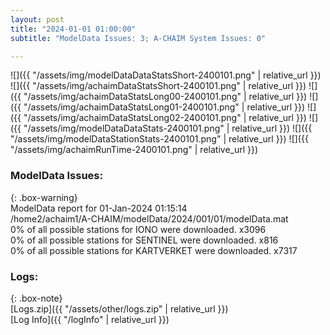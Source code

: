 ```yaml
---
layout: post
title: "2024-01-01 01:00:00"
subtitle: "ModelData Issues: 3; A-CHAIM System Issues: 0"

---
```


![]({{ "/assets/img/modelDataDataStatsShort-2400101.png" | relative_url }})
![]({{ "/assets/img/achaimDataStatsShort-2400101.png" | relative_url }})
![]({{ "/assets/img/achaimDataStatsLong00-2400101.png" | relative_url }})
![]({{ "/assets/img/achaimDataStatsLong01-2400101.png" | relative_url }})
![]({{ "/assets/img/achaimDataStatsLong02-2400101.png" | relative_url }})
![]({{ "/assets/img/modelDataDataStats-2400101.png" | relative_url }})
![]({{ "/assets/img/modelDataStationStats-2400101.png" | relative_url }})
![]({{ "/assets/img/achaimRunTime-2400101.png" | relative_url }})


### ModelData Issues:  
  
{: .box-warning}  
 ModelData report for 01-Jan-2024 01:15:14   
 /home2/achaim1/A-CHAIM/modelData/2024/001/01/modelData.mat   
 0% of all possible stations for IONO were downloaded. x3096   
 0% of all possible stations for SENTINEL were downloaded. x816   
 0% of all possible stations for KARTVERKET were downloaded. x7317   
  


### Logs:  
  
{: .box-note}  
[Logs.zip]({{ "/assets/other/logs.zip" | relative_url }})  
[Log Info]({{ "/logInfo" | relative_url }})  
